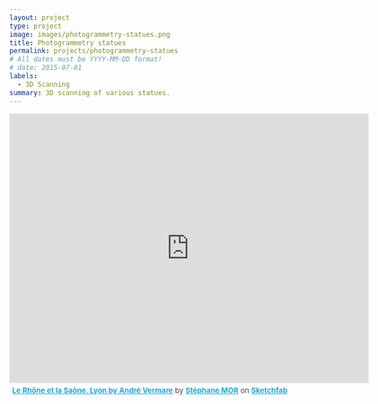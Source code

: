 ```yaml
---
layout: project
type: project
image: images/photogrammetry-statues.png
title: Photogrammetry statues
permalink: projects/photogrammetry-statues
# All dates must be YYYY-MM-DD format!
# date: 2015-07-01
labels:
  - 3D Scanning
summary: 3D scanning of various statues.
---
```


<div class="sketchfab-embed-wrapper"><iframe width="640" height="480" src="https://sketchfab.com/models/84e0a42eb8f94288aca64419977f74aa/embed" frameborder="0" allow="autoplay; fullscreen; vr" mozallowfullscreen="true" webkitallowfullscreen="true"></iframe>
                                                                                
<p style="font-size: 13px; font-weight: normal; margin: 5px; color: #4A4A4A;">  
    <a href="https://sketchfab.com/models/84e0a42eb8f94288aca64419977f74aa?utm_medium=embed&utm_source=website&utm_campaign=share-popup" target="_blank" style="font-weight: bold; color: #1CAAD9;">Le Rhône et la Saône, Lyon by André Vermare</a>
    by <a href="https://sketchfab.com/smor?utm_medium=embed&utm_source=website&utm_campaign=share-popup" target="_blank" style="font-weight: bold; color: #1CAAD9;">Stéphane MOR</a>
    on <a href="https://sketchfab.com?utm_medium=embed&utm_source=website&utm_campaign=share-popup" target="_blank" style="font-weight: bold; color: #1CAAD9;">Sketchfab</a>
</p>                                                                            
</div>